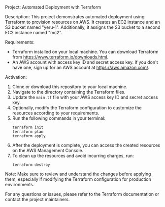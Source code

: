 Project: Automated Deployment with Terraform

Description:
This project demonstrates automated deployment using Terraform to provision resources on AWS. It creates an EC2 instance and an S3 bucket named "yeru-1". Additionally, it assigns the S3 bucket to a second EC2 instance named "mc2".

Requirements:
- Terraform installed on your local machine. You can download Terraform from https://www.terraform.io/downloads.html.
- An AWS account with access key ID and secret access key. If you don't have one, sign up for an AWS account at https://aws.amazon.com/.

Activation:
1. Clone or download this repository to your local machine.
2. Navigate to the directory containing the Terraform files.
3. Update the `main.tf` file with your AWS access key ID and secret access key.
4. Optionally, modify the Terraform configuration to customize the resources according to your requirements.
5. Run the following commands in your terminal:
    ```
    terraform init
    terraform plan
    terraform apply
    ```
6. After the deployment is complete, you can access the created resources on the AWS Management Console.
7. To clean up the resources and avoid incurring charges, run:
    ```
    terraform destroy
    ```

Note: Make sure to review and understand the changes before applying them, especially if modifying the Terraform configuration for production environments.

For any questions or issues, please refer to the Terraform documentation or contact the project maintainers.
